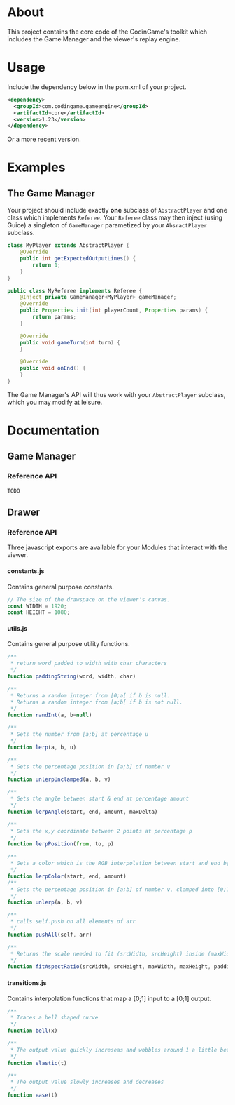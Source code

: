 # About

This project contains the core code of the CodinGame's toolkit which includes the Game Manager and the viewer's replay engine.

# Usage

Include the dependency below in the pom.xml of your project.
```xml
<dependency>
  <groupId>com.codingame.gameengine</groupId>
  <artifactId>core</artifactId>
  <version>1.23</version>
</dependency>
```
Or a more recent version.

# Examples

## The Game Manager

Your project should include exactly **one** subclass of `AbstractPlayer` and one class which implements `Referee`.
Your `Referee` class may then inject (using Guice) a singleton of `GameManager` parametized by your `AbsractPlayer` subclass.

```java
class MyPlayer extends AbstractPlayer {
    @Override
    public int getExpectedOutputLines() {
        return 1;
    }
}

public class MyReferee implements Referee {
    @Inject private GameManager<MyPlayer> gameManager;
    @Override
    public Properties init(int playerCount, Properties params) {
        return params;
    }

    @Override
    public void gameTurn(int turn) {
    }

    @Override
    public void onEnd() {
    }
}
```
The Game Manager's API will thus work with your `AbstractPlayer` subclass, which you may modify at leisure.

# Documentation

## Game Manager
### Reference API
	TODO

## Drawer
### Reference API

Three javascript exports are available for your Modules that interact with the viewer.

#### constants.js
Contains general purpose constants.

```javascript
// The size of the drawspace on the viewer's canvas.
const WIDTH = 1920;
const HEIGHT = 1080;
```

#### utils.js
Contains general purpose utility functions.

```javascript
/**
 * return word padded to width with char characters
 */
function paddingString(word, width, char)

/**
 * Returns a random integer from [0;a[ if b is null.
 * Returns a random integer from [a;b[ if b is not null.
 */
function randInt(a, b=null)

/**
 * Gets the number from [a;b] at percentage u
 */
function lerp(a, b, u)

/**
 * Gets the percentage position in [a;b] of number v
 */
function unlerpUnclamped(a, b, v)

/**
 * Gets the angle between start & end at percentage amount
 */
function lerpAngle(start, end, amount, maxDelta)

/**
 * Gets the x,y coordinate between 2 points at percentage p
 */
function lerpPosition(from, to, p)

/**
 * Gets a color which is the RGB interpolation between start and end by percentage amount
 */
function lerpColor(start, end, amount)
/**
 * Gets the percentage position in [a;b] of number v, clamped into [0;1]
 */
function unlerp(a, b, v)

/**
 * calls self.push on all elements of arr
 */
function pushAll(self, arr)

/**
 * Returns the scale needed to fit (srcWidth, srcHeight) inside (maxWidth, maxHeight)
 */
function fitAspectRatio(srcWidth, srcHeight, maxWidth, maxHeight, padding)
```
#### transitions.js
Contains interpolation functions that map a [0;1] input to a [0;1] output.

```javascript
/**
 * Traces a bell shaped curve
 */
function bell(x)

/**
 * The output value quickly increseas and wobbles around 1 a little before settling.
 */
function elastic(t)

/**
 * The output value slowly increases and decreases
 */
function ease(t)
```

